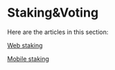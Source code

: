 # Staking&Voting

Here are the articles in this section:

[Web staking](web-staking.md)

[Mobile staking](mobile-staking.md)


